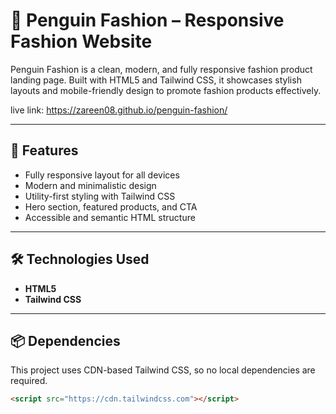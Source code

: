 # 👗 Penguin Fashion – Responsive Fashion Website

Penguin Fashion is a clean, modern, and fully responsive fashion product landing page. Built with HTML5 and Tailwind CSS, it showcases stylish layouts and mobile-friendly design to promote fashion products effectively.

live link: https://zareen08.github.io/penguin-fashion/

---

## 🌟 Features

- Fully responsive layout for all devices
- Modern and minimalistic design
- Utility-first styling with Tailwind CSS
- Hero section, featured products, and CTA
- Accessible and semantic HTML structure

---

## 🛠️ Technologies Used

- **HTML5**
- **Tailwind CSS**

---


## 📦 Dependencies

This project uses CDN-based Tailwind CSS, so no local dependencies are required.

```html
<script src="https://cdn.tailwindcss.com"></script>
